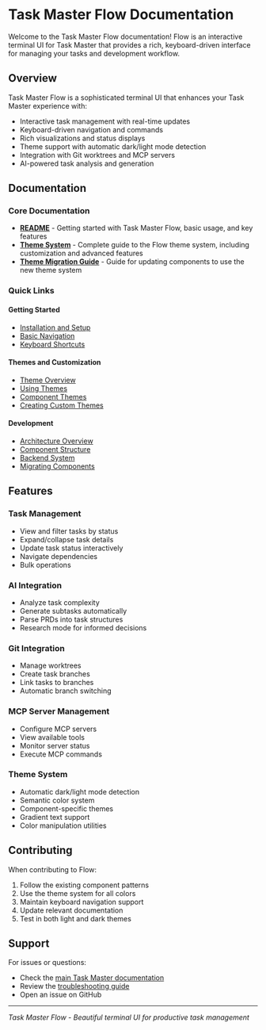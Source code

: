 # Task Master Flow Documentation

Welcome to the Task Master Flow documentation! Flow is an interactive terminal UI for Task Master that provides a rich, keyboard-driven interface for managing your tasks and development workflow.

## Overview

Task Master Flow is a sophisticated terminal UI that enhances your Task Master experience with:
- Interactive task management with real-time updates
- Keyboard-driven navigation and commands
- Rich visualizations and status displays
- Theme support with automatic dark/light mode detection
- Integration with Git worktrees and MCP servers
- AI-powered task analysis and generation

## Documentation

### Core Documentation

- **[README](./README.md)** - Getting started with Task Master Flow, basic usage, and key features
- **[Theme System](./theme-system.md)** - Complete guide to the Flow theme system, including customization and advanced features
- **[Theme Migration Guide](./theme-migration-guide.md)** - Guide for updating components to use the new theme system

### Quick Links

#### Getting Started
- [Installation and Setup](./README.md#installation)
- [Basic Navigation](./README.md#navigation)
- [Keyboard Shortcuts](./README.md#keyboard-shortcuts)

#### Themes and Customization
- [Theme Overview](./theme-system.md#overview)
- [Using Themes](./theme-system.md#basic-usage)
- [Component Themes](./theme-system.md#component-themes)
- [Creating Custom Themes](./theme-system.md#advanced-features)

#### Development
- [Architecture Overview](./README.md#architecture)
- [Component Structure](./README.md#components)
- [Backend System](./README.md#backends)
- [Migrating Components](./theme-migration-guide.md)

## Features

### Task Management
- View and filter tasks by status
- Expand/collapse task details
- Update task status interactively
- Navigate dependencies
- Bulk operations

### AI Integration
- Analyze task complexity
- Generate subtasks automatically
- Parse PRDs into task structures
- Research mode for informed decisions

### Git Integration
- Manage worktrees
- Create task branches
- Link tasks to branches
- Automatic branch switching

### MCP Server Management
- Configure MCP servers
- View available tools
- Monitor server status
- Execute MCP commands

### Theme System
- Automatic dark/light mode detection
- Semantic color system
- Component-specific themes
- Gradient text support
- Color manipulation utilities

## Contributing

When contributing to Flow:
1. Follow the existing component patterns
2. Use the theme system for all colors
3. Maintain keyboard navigation support
4. Update relevant documentation
5. Test in both light and dark themes

## Support

For issues or questions:
- Check the [main Task Master documentation](../../../../docs/README.md)
- Review the [troubleshooting guide](./README.md#troubleshooting)
- Open an issue on GitHub

---

*Task Master Flow - Beautiful terminal UI for productive task management* 